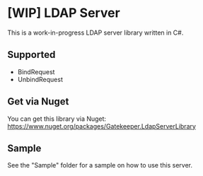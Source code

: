 # [WIP] LDAP Server

This is a work-in-progress LDAP server library written in C#.

## Supported

- BindRequest
- UnbindRequest

## Get via Nuget

You can get this library via Nuget: https://www.nuget.org/packages/Gatekeeper.LdapServerLibrary

## Sample

See the "Sample" folder for a sample on how to use this server.
